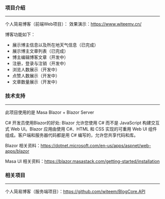 ### 项目介绍

------

个人简易博客（前端Web项目）：
效果演示：https://www.witeemv.cn/

博客功能如下：

- 展示博主信息以及所在地天气信息（已完成）
- 展示博主文章列表（已完成）
- 博主编辑博客文章（开发中）
- 注册，登录与注销（开发中）
- 浏览人数展示（开发中）
- 点赞人数展示（开发中）
- 文章数量展示（开发中）



### 技术支持

------

此项目使用的是 Masa Blazor  + Blazor Server

C# 开发员使用Blazor的好处: Blazor 允许您使用 C# 而不是 JavaScript 构建交互式 Web UI。Blazor 应用由使用 C#、HTML 和 CSS 实现的可重用 Web UI 组件组成。客户端和服务器代码都是用 C# 编写的，允许您共享代码和库。

Blazor 相关资料：https://dotnet.microsoft.com/en-us/apps/aspnet/web-apps/blazor

Masa UI 相关资料：https://blazor.masastack.com/getting-started/installation



### 相关项目

------

个人简易博客（服务端项目）：https://github.com/witeem/BlogCore.API
